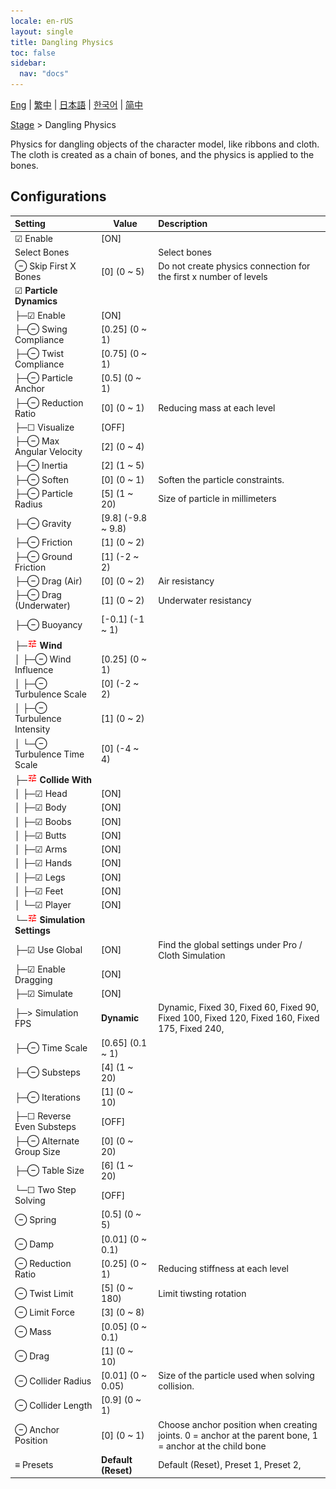 ```yaml
---
locale: en-rUS
layout: single
title: Dangling Physics
toc: false
sidebar:
  nav: "docs"
---
```

[Eng](/dancexr/menu/2025.5/stage/cloth_physics) | [繁中](/tw/dancexr/menu/2025.5/stage/cloth_physics) | [日本語](/jp/dancexr/menu/2025.5/stage/cloth_physics) | [한국어](/kr/dancexr/menu/2025.5/stage/cloth_physics) | [简中](/zh/dancexr/menu/2025.5/stage/cloth_physics)

[Stage](../menu#Stage) > Dangling Physics

Physics for dangling objects of the character model, like ribbons and cloth. The cloth is created as a chain of bones, and the physics is applied to the bones.

## Configurations

| Setting | Value | Description |
| :--- | --- | :--- |
| ☑ Enable | [ON] | 
|  Select Bones || Select bones
| ⊖ Skip First X Bones | [0] (0 ~ 5) | Do not create physics connection for the first x number of levels
| ☑ **Particle Dynamics** | | 
| ├─☑ Enable | [ON] | 
| ├─⊖ Swing Compliance | [0.25] (0 ~ 1) | 
| ├─⊖ Twist Compliance | [0.75] (0 ~ 1) | 
| ├─⊖ Particle Anchor | [0.5] (0 ~ 1) | 
| ├─⊖ Reduction Ratio | [0] (0 ~ 1) | Reducing mass at each level
| ├─☐ Visualize | [OFF] | 
| ├─⊖ Max Angular Velocity | [2] (0 ~ 4) | 
| ├─⊖ Inertia | [2] (1 ~ 5) | 
| ├─⊖ Soften | [0] (0 ~ 1) | Soften the particle constraints.
| ├─⊖ Particle Radius | [5] (1 ~ 20) | Size of particle in millimeters
| ├─⊖ Gravity | [9.8] (-9.8 ~ 9.8) | 
| ├─⊖ Friction | [1] (0 ~ 2) | 
| ├─⊖ Ground Friction | [1] (-2 ~ 2) | 
| ├─⊖ Drag (Air) | [0] (0 ~ 2) | Air resistancy
| ├─⊖ Drag (Underwater) | [1] (0 ~ 2) | Underwater resistancy
| ├─⊖ Buoyancy | [-0.1] (-1 ~ 1) | 
| ├─<img src="/images/icon/ic_tune.png" alt="tune icon"/> **Wind** | | 
| │ ├─⊖ Wind Influence | [0.25] (0 ~ 1) | 
| │ ├─⊖ Turbulence Scale | [0] (-2 ~ 2) | 
| │ ├─⊖ Turbulence Intensity | [1] (0 ~ 2) | 
| │ └─⊖ Turbulence Time Scale | [0] (-4 ~ 4) | 
| ├─<img src="/images/icon/ic_tune.png" alt="tune icon"/> **Collide With** | | 
| │ ├─☑ Head | [ON] | 
| │ ├─☑ Body | [ON] | 
| │ ├─☑ Boobs | [ON] | 
| │ ├─☑ Butts | [ON] | 
| │ ├─☑ Arms | [ON] | 
| │ ├─☑ Hands | [ON] | 
| │ ├─☑ Legs | [ON] | 
| │ ├─☑ Feet | [ON] | 
| │ └─☑ Player | [ON] | 
| └─<img src="/images/icon/ic_tune.png" alt="tune icon"/> **Simulation Settings** | | 
|   ├─☑ Use Global | [ON] | Find the global settings under Pro / Cloth Simulation
|   ├─☑ Enable Dragging | [ON] | 
|   ├─☑ Simulate | [ON] | 
|   ├─> Simulation FPS | **Dynamic** | Dynamic, Fixed 30, Fixed 60, Fixed 90, Fixed 100, Fixed 120, Fixed 160, Fixed 175, Fixed 240,  |
|   ├─⊖ Time Scale | [0.65] (0.1 ~ 1) | 
|   ├─⊖ Substeps | [4] (1 ~ 20) | 
|   ├─⊖ Iterations | [1] (0 ~ 10) | 
|   ├─☐ Reverse Even Substeps | [OFF] | 
|   ├─⊖ Alternate Group Size | [0] (0 ~ 20) | 
|   ├─⊖ Table Size | [6] (1 ~ 20) | 
|   └─☐ Two Step Solving | [OFF] | 
| ⊖ Spring | [0.5] (0 ~ 5) | 
| ⊖ Damp | [0.01] (0 ~ 0.1) | 
| ⊖ Reduction Ratio | [0.25] (0 ~ 1) | Reducing stiffness at each level
| ⊖ Twist Limit | [5] (0 ~ 180) | Limit tiwsting rotation
| ⊖ Limit Force | [3] (0 ~ 8) | 
| ⊖ Mass | [0.05] (0 ~ 0.1) | 
| ⊖ Drag | [1] (0 ~ 10) | 
| ⊖ Collider Radius | [0.01] (0 ~ 0.05) | Size of the particle used when solving collision.
| ⊖ Collider Length | [0.9] (0 ~ 1) | 
| ⊖ Anchor Position | [0] (0 ~ 1) | Choose anchor position when creating joints. 0 = anchor at the parent bone, 1 = anchor at the child bone
| ≡ Presets | **Default (Reset)** | Default (Reset), Preset 1, Preset 2,  |
